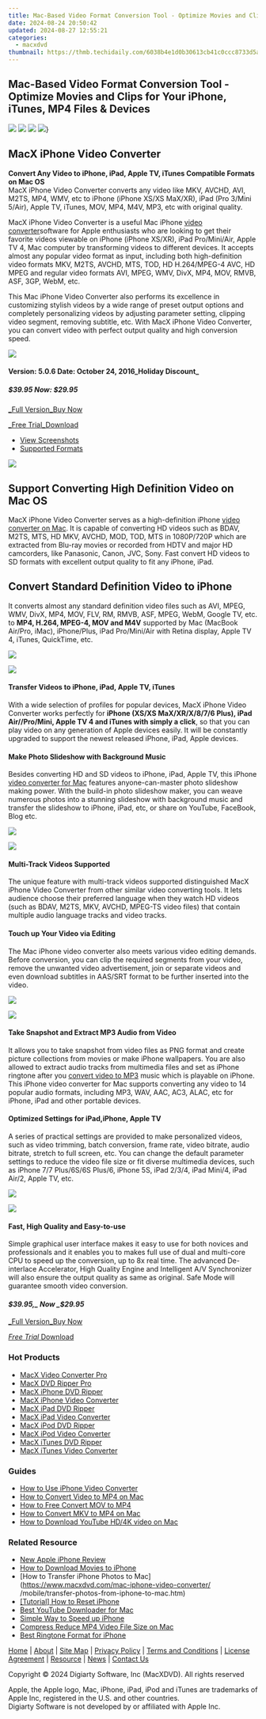 ```yaml
---
title: Mac-Based Video Format Conversion Tool - Optimize Movies and Clips for Your iPhone, iTunes, MP4 Files & Devices
date: 2024-08-24 20:50:42
updated: 2024-08-27 12:55:21
categories:
  - macxdvd
thumbnail: https://thmb.techidaily.com/6038b4e1d0b30613cb41c0ccc8733d5ac9ac78f0122128d3845aaea9056bae9f.jpg
---
```


## Mac-Based Video Format Conversion Tool - Optimize Movies and Clips for Your iPhone, iTunes, MP4 Files & Devices

[![](https://www.macxdvd.com/mac-iphone-video-converter/../flag/ben-fift.png)](https://www.macxdvd.com/mac-iphone-video-converter/index.htm) [![](https://www.macxdvd.com/mac-iphone-video-converter/../flag/bjp-fift.png)](https://tools.techidaily.com/macxdvd/products/) [![](https://www.macxdvd.com/mac-iphone-video-converter/../flag/bde-fift.png)](https://tools.techidaily.com/macxdvd/products/) [![](https://www.macxdvd.com/mac-iphone-video-converter/../flag/bcn-fift.png)](https://tools.techidaily.com/macxdvd/products/)}

## MacX iPhone Video Converter

**Convert Any Video to iPhone, iPad, Apple TV, iTunes Compatible Formats on Mac OS**  
 MacX iPhone Video Converter converts any video like MKV, AVCHD, AVI, M2TS, MP4, WMV, etc to iPhone (iPhone XS/XS MaX/XR), iPad (Pro 3/Mini 5/Air), Apple TV, iTunes, MOV, MP4, M4V, MP3, etc with original quality.

MacX iPhone Video Converter is a useful Mac iPhone [video converter](https://tools.techidaily.com/macxdvd/products/)software for Apple enthusiasts who are looking to get their favorite videos viewable on iPhone (iPhone XS/XR), iPad Pro/Mini/Air, Apple TV 4, Mac computer by transforming videos to different devices. It accepts almost any popular video format as input, including both high-definition video formats MKV, M2TS, AVCHD, MTS, TOD, HD H.264/MPEG-4 AVC, HD MPEG and regular video formats AVI, MPEG, WMV, DivX, MP4, MOV, RMVB, ASF, 3GP, WebM, etc.

This Mac iPhone Video Converter also performs its excellence in customizing stylish videos by a wide range of preset output options and completely personalizing videos by adjusting parameter setting, clipping video segment, removing subtitle, etc. With MacX iPhone Video Converter, you can convert video with perfect output quality and high conversion speed.

![](https://www.macxdvd.com/mac-iphone-video-converter/image/pack.png) 

#### Version: 5.0.6 Date: October 24, 2016_Holiday Discount_

##### _$39.95_ Now: $29.95

[_Full Version_Buy Now](https://tools.techidaily.com/macxdvd/products/) 

[_Free Trial_Download](https://tools.techidaily.com/macxdvd/products/) 

* [View Screenshots](https://tools.techidaily.com/macxdvd/products/)
* [Supported Formats](https://tools.techidaily.com/macxdvd/products/)



![](https://www.macxdvd.com/mac-iphone-video-converter/image/1.png) 

## Support Converting High Definition Video on Mac OS 

MacX iPhone Video Converter serves as a high-definition iPhone [video converter on Mac](https://tools.techidaily.com/macxdvd/products/). It is capable of converting HD videos such as BDAV, M2TS, MTS, HD MKV, AVCHD, MOD, TOD, MTS in 1080P/720P which are extracted from Blu-ray movies or recorded from HDTV and major HD camcorders, like Panasonic, Canon, JVC, Sony. Fast convert HD videos to SD formats with excellent output quality to fit any iPhone, iPad.

## Convert Standard Definition Video to iPhone 

It converts almost any standard definition video files such as AVI, MPEG, WMV, DivX, MP4, MOV, FLV, RM, RMVB, ASF, MPEG, WebM, Google TV, etc. to **MP4, H.264, MPEG-4, MOV and M4V** supported by Mac (MacBook Air/Pro, iMac), iPhone/Plus, iPad Pro/Mini/Air with Retina display, Apple TV 4, iTunes, QuickTime, etc.

![](https://www.macxdvd.com/mac-iphone-video-converter/image/2.png) 

![](https://www.macxdvd.com/mac-iphone-video-converter/image/3.png) 

#### Transfer Videos to iPhone, iPad, Apple TV, iTunes

With a wide selection of profiles for popular devices, MacX iPhone Video Converter works perfectly for **iPhone (XS/XS MaX/XR/X/8/7/6 Plus), iPad Air//Pro/Mini, Apple TV 4 and iTunes with simply a click**, so that you can play video on any generation of Apple devices easily. It will be constantly upgraded to support the newest released iPhone, iPad, Apple devices.

#### Make Photo Slideshow with Background Music

Besides converting HD and SD videos to iPhone, iPad, Apple TV, this iPhone [video converter for Mac](https://tools.techidaily.com/macxdvd/products/) features anyone-can-master photo slideshow making power. With the build-in photo slideshow maker, you can weave numerous photos into a stunning slideshow with background music and transfer the slideshow to iPhone, iPad, etc, or share on YouTube, FaceBook, Blog etc.

![](https://www.macxdvd.com/mac-iphone-video-converter/image/4.png) 

![](https://www.macxdvd.com/mac-iphone-video-converter/image/5.png) 

#### Multi-Track Videos Supported

The unique feature with multi-track videos supported distinguished MacX iPhone Video Converter from other similar video converting tools. It lets audience choose their preferred language when they watch HD videos (such as BDAV, M2TS, MKV, AVCHD, MPEG-TS video files) that contain multiple audio language tracks and video tracks. 

#### Touch up Your Video via Editing

The Mac iPhone video converter also meets various video editing demands. Before conversion, you can clip the required segments from your video, remove the unwanted video advertisement, join or separate videos and even download subtitles in AAS/SRT format to be further inserted into the video. 

![](https://www.macxdvd.com/mac-iphone-video-converter/image/6.png) 

![](https://www.macxdvd.com/mac-iphone-video-converter/image/7.png) 

#### Take Snapshot and Extract MP3 Audio from Video 

It allows you to take snapshot from video files as PNG format and create picture collections from movies or make iPhone wallpapers. You are also allowed to extract audio tracks from multimedia files and set as iPhone ringtone after you [convert video to MP3](https://tools.techidaily.com/macxdvd/products/) music which is playable on iPhone. This iPhone video converter for Mac supports converting any video to 14 popular audio formats, including MP3, WAV, AAC, AC3, ALAC, etc for iPhone, iPad and other portable devices.

#### Optimized Settings for iPad,iPhone, Apple TV

A series of practical settings are provided to make personalized videos, such as video trimming, batch conversion, frame rate, video bitrate, audio bitrate, stretch to full screen, etc. You can change the default parameter settings to reduce the video file size or fit diverse multimedia devices, such as iPhone 7/7 Plus/6S/6S Plus/6, iPhone 5S, iPad 2/3/4, iPad Mini/4, iPad Air/2, Apple TV, etc. 

![](https://www.macxdvd.com/mac-iphone-video-converter/image/8.png) 

![](https://www.macxdvd.com/mac-iphone-video-converter/image/9.png) 

#### Fast, High Quality and Easy-to-use

Simple graphical user interface makes it easy to use for both novices and professionals and it enables you to makes full use of dual and multi-core CPU to speed up the conversion, up to 8x real time. The advanced De-interlace Accelerator, High Quality Engine and Intelligent A/V Synchronizer will also ensure the output quality as same as original. Safe Mode will guarantee smooth video conversion. 



#### _$39.95,_ Now _$29.95_

[_Full Version_Buy Now](https://tools.techidaily.com/macxdvd/products/) 

[_Free Trial_ Download](https://tools.techidaily.com/macxdvd/products/) 



### Hot Products

* [MacX Video Converter Pro](https://tools.techidaily.com/macxdvd/products/)
* [MacX DVD Ripper Pro](https://tools.techidaily.com/macxdvd/products/)
* [MacX iPhone DVD Ripper](https://tools.techidaily.com/macxdvd/products/)
* [MacX iPhone Video Converter](https://tools.techidaily.com/macxdvd/products/)
* [MacX iPad DVD Ripper](https://tools.techidaily.com/macxdvd/products/)
* [MacX iPad Video Converter](https://tools.techidaily.com/macxdvd/products/)
* [MacX iPod DVD Ripper](https://tools.techidaily.com/macxdvd/products/)
* [MacX iPod Video Converter](https://tools.techidaily.com/macxdvd/products/)
* [MacX iTunes DVD Ripper](https://tools.techidaily.com/macxdvd/products/)
* [MacX iTunes Video Converter](https://tools.techidaily.com/macxdvd/products/)

### Guides

* [How to Use iPhone Video Converter](https://tools.techidaily.com/macxdvd/products/)
* [How to Convert Video to MP4 on Mac](https://tools.techidaily.com/macxdvd/products/)
* [How to Free Convert MOV to MP4](https://tools.techidaily.com/macxdvd/products/)
* [How to Convert MKV to MP4 on Mac](https://tools.techidaily.com/macxdvd/products/)
* [How to Download YouTube HD/4K video on Mac](https://tools.techidaily.com/macxdvd/products/)

### Related Resource

* [New Apple iPhone Review](https://tools.techidaily.com/macxdvd/products/)
* [How to Download Movies to iPhone](https://tools.techidaily.com/macxdvd/products/)
* [How to Transfer iPhone Photos to Mac](https://www.macxdvd.com/mac-iphone-video-converter/  
/mobile/transfer-photos-from-iphone-to-mac.htm)
* [\[Tutorial\] How to Reset iPhone](https://tools.techidaily.com/macxdvd/products/)
* [Best YouTube Downloader for Mac](https://tools.techidaily.com/macxdvd/products/)
* [Simple Way to Speed up iPhone](https://tools.techidaily.com/macxdvd/products/)
* [Compress Reduce MP4 Video File Size on Mac](https://tools.techidaily.com/macxdvd/products/)
* [Best Ringtone Format for iPhone](https://tools.techidaily.com/macxdvd/products/)



[Home](https://tools.techidaily.com/macxdvd/products/) | [About](https://tools.techidaily.com/macxdvd/products/) | [Site Map](https://tools.techidaily.com/macxdvd/products/) | [Privacy Policy](https://tools.techidaily.com/macxdvd/products/) | [Terms and Conditions](https://tools.techidaily.com/macxdvd/products/) | [License Agreement](https://tools.techidaily.com/macxdvd/products/) | [Resource](https://tools.techidaily.com/macxdvd/products/) | [News](https://tools.techidaily.com/macxdvd/products/) | [Contact Us](https://tools.techidaily.com/macxdvd/products/)

Copyright © 2024 Digiarty Software, Inc (MacXDVD). All rights reserved

Apple, the Apple logo, Mac, iPhone, iPad, iPod and iTunes are trademarks of Apple Inc, registered in the U.S. and other countries.  
Digiarty Software is not developed by or affiliated with Apple Inc.

<ins class="adsbygoogle"
     style="display:block"
     data-ad-format="autorelaxed"
     data-ad-client="ca-pub-7571918770474297"
     data-ad-slot="1223367746"></ins>



<ins class="adsbygoogle"
     style="display:block"
     data-ad-client="ca-pub-7571918770474297"
     data-ad-slot="8358498916"
     data-ad-format="auto"
     data-full-width-responsive="true"></ins>
